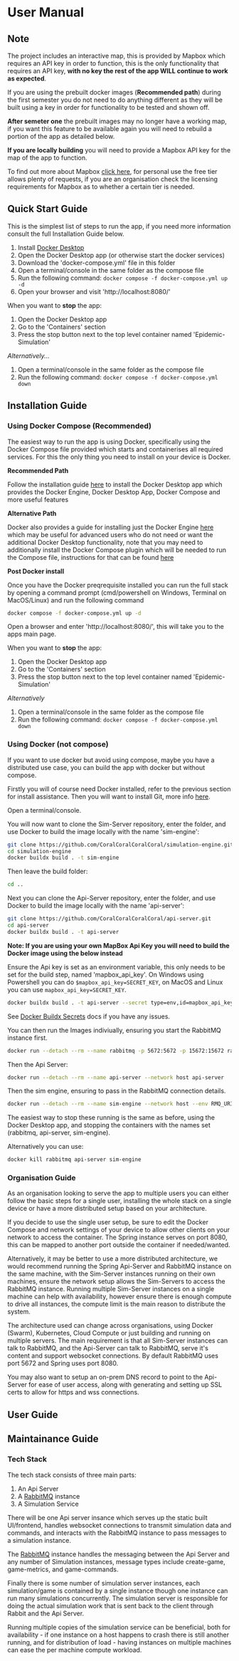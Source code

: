 # User Manual

## Note

The project includes an interactive map, this is provided by Mapbox which requires an API key in order to function, this is the only functionality that requires an API key, **with no key the rest of the app WILL continue to work as expected**.

If you are using the prebuilt docker images (**Recommended path**) during the first semester you do not need to do anything different as they will be built using a key in order for functionality to be tested and shown off.

**After semeter one** the prebuilt images may no longer have a working map, if you want this feature to be available again you will need to rebuild a portion of the app as detailed below.

**If you are locally building** you will need to provide a Mapbox API key for the map of the app to function.

To find out more about Mapbox [click here](https://www.mapbox.com/), for personal use the free tier allows plenty of requests, if you are an organisation check the licensing requirements for Mapbox as to whether a certain tier is needed.

## Quick Start Guide

This is the simplest list of steps to run the app, if you need more information consult the full Installation Guide below.

1. Install [Docker Desktop](https://docs.docker.com/desktop/)
2. Open the Docker Desktop app (or otherwise start the docker services)
3. Download the 'docker-compose.yml' file in this folder
4. Open a terminal/console in the same folder as the compose file
5. Run the following command: `docker compose -f docker-compose.yml up -d`
6. Open your browser and visit 'http://localhost:8080/'

When you want to **stop** the app:

1. Open the Docker Desktop app
2. Go to the 'Containers' section
3. Press the stop button next to the top level container named 'Epidemic-Simulation'

*Alternatively...*

1. Open a terminal/console in the same folder as the compose file
2. Run the following command: `docker compose -f docker-compose.yml down`

## Installation Guide

### Using Docker Compose (Recommended)

The easiest way to run the app is using Docker, specifically using the Docker Compose file provided which starts and containerises all required services. For this the only thing you need to install on your device is Docker.

**Recommended Path**

Follow the installation guide [here](https://docs.docker.com/desktop/) to install the Docker Desktop app which provides the Docker Engine, Docker Desktop App, Docker Compose and more useful features

**Alternative Path**

Docker also provides a guide for installing just the Docker Engine [here](https://docs.docker.com/engine/install/) which may be useful for advanced users who do not need or want the additional Docker Desktop functionality, note that you may need to additionally install the Docker Compose plugin which will be needed to run the Compose file, instructions for that can be found [here](https://docs.docker.com/compose/install/)

**Post Docker install**

Once you have the Docker preqrequisite installed you can run the full stack by opening a command prompt (cmd/powershell on Windows, Terminal on MacOS/Linux) and run the following command

```bash
docker compose -f docker-compose.yml up -d
```

Open a browser and enter 'http://localhost:8080/', this will take you to the apps main page.

When you want to **stop** the app:

1. Open the Docker Desktop app
2. Go to the 'Containers' section
3. Press the stop button next to the top level container named 'Epidemic-Simulation'

*Alternatively*

1. Open a terminal/console in the same folder as the compose file
2. Run the following command: `docker compose -f docker-compose.yml down`

### Using Docker (not compose)

If you want to use docker but avoid using compose, maybe you have a distributed use case, you can build the app with docker but without compose.

Firstly you will of course need Docker installed, refer to the previous section for install assistance. Then you will want to install Git, more info [here](https://git-scm.com/book/en/v2/Getting-Started-Installing-Git).

Open a terminal/console.

You will now want to clone the Sim-Server repository, enter the folder, and use Docker to build the image locally with the name 'sim-engine':
```bash
git clone https://github.com/CoralCoralCoralCoral/simulation-engine.git
cd simulation-engine
docker buildx build . -t sim-engine
```
Then leave the build folder:
```bash
cd ..
```
Next you can clone the Api-Server repository, enter the folder, and use Docker to build the image locally with the name 'api-server':
```bash
git clone https://github.com/CoralCoralCoralCoral/api-server.git
cd api-server
docker buildx build . -t api-server 
```

**Note: If you are using your own MapBox Api Key you will need to build the Docker image using the below instead**

Ensure the Api key is set as an environment variable, this only needs to be set for the build step, named 'mapbox_api_key'. On Windows using Powershell you can do `$mapbox_api_key=SECRET_KEY`, on MacOS and Linux you can use `mapbox_api_key=SECRET_KEY`.
```bash
docker buildx build . -t api-server --secret type=env,id=mapbox_api_key
```

See [Docker Buildx Secrets](https://docs.docker.com/reference/cli/docker/buildx/build/#secret) docs if you have any issues.

You can then run the Images indiviually, ensuring you start the RabbitMQ instance first.
```bash
docker run --detach --rm --name rabbitmq -p 5672:5672 -p 15672:15672 rabbitmq:4.0-management 
```

Then the Api Server:
```bash
docker run --detach --rm --name api-server --network host api-server
```

Then the sim engine, ensuring to pass in the RabbitMQ connection details.
```bash
docker run --detach --rm --name sim-engine --network host --env RMQ_URI=amqp://guest:guest@127.0.0.1:5672/ sim-engine
```

The easiest way to stop these running is the same as before, using the Docker Desktop app, and stopping the containers with the names set (rabbitmq, api-server, sim-engine).

Alternatively you can use:
```bash
docker kill rabbitmq api-server sim-engine
```

### Organisation Guide

As an organisation looking to serve the app to multiple users you can either follow the basic steps for a single user, installing the whole stack on a single device or have a more distributed setup based on your architecture.

If you decide to use the single user setup, be sure to edit the Docker Compose and network settings of your device to allow other clients on your network to access the container. The Spring instance serves on port 8080, this can be mapped to another port outside the container if needed/wanted.

Alternatively, it may be better to use a more distributed architecture, we would recommend running the Spring Api-Server and RabbitMQ instance on the same machine, with the Sim-Server instances running on their own machines, ensure the network setup allows the Sim-Servers to access the RabbitMQ instance. Running multiple Sim-Server instances on a single machine can help with availability, however ensure there is enough compute to drive all instances, the compute limit is the main reason to distribute the system.

The architecture used can change across organisations, using Docker (Swarm), Kubernetes, Cloud Compute or just building and running on multiple servers. The main requirement is that all Sim-Server instances can talk to RabbitMQ, and the Api-Server can talk to RabbitMQ, serve it's content and support websocket connections. By default RabbitMQ uses port 5672 and Spring uses port 8080.

You may also want to setup an on-prem DNS record to point to the Api-Server for ease of user access, along with generating and setting up SSL certs to allow for https and wss connections.

## User Guide

## Maintainance Guide

### Tech Stack

The tech stack consists of three main parts:

1. An Api Server
2. A [RabbitMQ](https://www.rabbitmq.com/) instance
3. A Simulation Service

There will be one Api server insance which serves up the static built UI/frontend, handles websocket connections to transmit simulation data and commands, and interacts with the RabbitMQ instance to pass messages to a simulation instance.

The [RabbitMQ](https://www.rabbitmq.com/) instance handles the messaging between the Api Server and any number of Simulation instances, message types include create-game, game-metrics, and game-commands.

Finally there is some number of simulation server instances, each simulation/game is contained by a single instance though one instance can run many simulations concurrently. The simulation server is responsible for doing the actual simulation work that is sent back to the client through Rabbit and the Api Server.

Running multiple copies of the simulation service can be beneficial, both for availability - if one instance on a host happens to crash there is still another running, and for distribution of load - having instances on multiple machines can ease the per machine compute workload.
